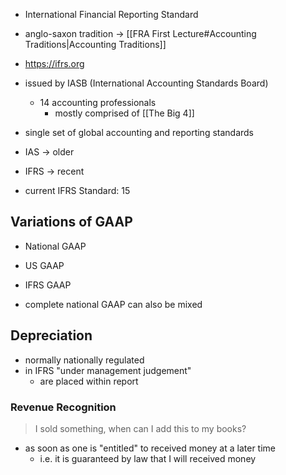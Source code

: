 - International Financial Reporting Standard
- anglo-saxon tradition -> [[FRA First Lecture#Accounting Traditions|Accounting Traditions]]
- https://ifrs.org

- issued by IASB (International Accounting Standards Board)
	- 14 accounting professionals
		- mostly comprised of [[The Big 4]]
- single set of global accounting and reporting standards
- IAS -> older
- IFRS -> recent

- current IFRS Standard: 15

## Variations of GAAP
- National GAAP
- US GAAP
- IFRS GAAP

- complete national GAAP can also be mixed

## Depreciation
- normally nationally regulated
- in IFRS "under management judgement"
	- are placed within report

### Revenue Recognition
> I sold something, when can I add this to my books?

- as soon as one is "entitled" to received money at a later time
	- i.e. it is guaranteed by law that I will received money